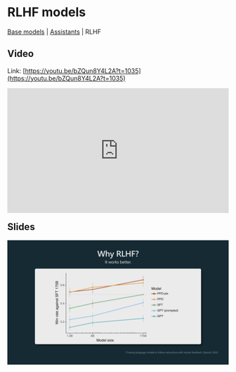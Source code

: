 # RLHF models

[Base models](base_models.md) | [Assistants](assistants.md) | RLHF

## Video

Link: [https://youtu.be/bZQun8Y4L2A?t=1035](https://youtu.be/bZQun8Y4L2A?t=1035)

<div style="float:left; width: 100%; position: relative; padding-bottom: 56.25%; height: 0; margin-bottom: 20px;">
<iframe style="position: absolute; top: 0; left: 0; width: 100%; height: 100%;" width="560" height="315" src="https://www.youtube.com/embed/bZQun8Y4L2A?start=1035" title="YouTube video player" frameborder="0" allow="accelerometer; autoplay; clipboard-write; encrypted-media; gyroscope; picture-in-picture; web-share" allowfullscreen></iframe>
</div>

## Slides

<div style="float:left; width: 100%; margin-bottom: 10px;">
<img src="images/slide23.png" alt="">
</div>

